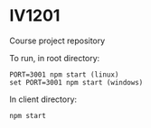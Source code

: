# IV1201
Course project repository

To run, in root directory:
```
PORT=3001 npm start (linux)
set PORT=3001 npm start (windows)
```

In client directory:
```
npm start
```
